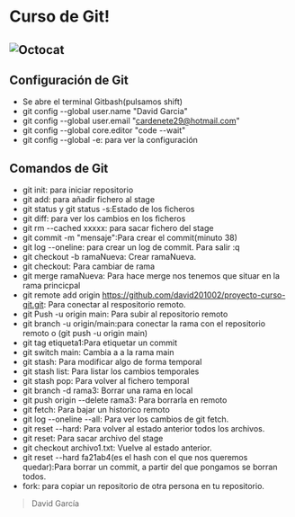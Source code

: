 # Curso de Git!

## ![Octocat](https://raw.githubusercontent.com/gist/johan/1007813/raw/a25829510f049194b6404a8f98d22978e8744a6f/octocat.svg)

## Configuración de Git

- Se abre el terminal Gitbash(pulsamos shift)
-  git config --global user.name "David Garcia"
 - git config --global user.email "cardenete29@hotmail.com"
 - git config --global core.editor "code --wait"
- git config --global -e: para ver la configuración

## Comandos de Git

- git init: para iniciar repositorio
- git add: para añadir fichero al stage
- git status y  git status -s:Estado de los ficheros
- git diff: para ver los cambios en los ficheros
- git rm --cached xxxxx: para sacar fichero del stage
- git commit -m "mensaje":Para crear el commit(minuto 38)
- git log --oneline: para crear un log de commit. Para salir :q
- git checkout -b ramaNueva: Crear ramaNueva.
- git checkout: Para cambiar de rama
- git merge ramaNueva: Para hace merge nos tenemos que situar en la rama princicpal
- git remote add origin https://github.com/david201002/proyecto-curso-git.git: Para 		      conectar al respositorio remoto.
- git Push -u origin main: Para subir al repositorio remoto
- git branch -u origin/main:para conectar la rama con el repositorio remoto o (git push -u   origin main)
- git tag etiqueta1:Para etiquetar un commit
- git switch main: Cambia a a la rama main
- git stash: Para modificar algo de forma temporal
- git stash list: Para listar los cambios temporales
- git stash pop: Para volver al fichero temporal
- git branch -d rama3: Borrar una rama en local
 - git push origin --delete rama3: Para borrarla en remoto
- git fetch: Para bajar un historico remoto
- git log --oneline --all: Para ver los cambios de git fetch.
- git reset --hard: Para volver al estado anterior todos los archivos.
- git reset: Para sacar archivo del stage
- git checkout archivo1.txt: Vuelve al estado anterior.
- git reset --hard fa21ab4(es el hash con el que nos queremos quedar):Para borrar un  commit,  a partir del que pongamos se borran todos.
- fork: para copiar un repositorio de otra persona en tu repositorio.

> David García
